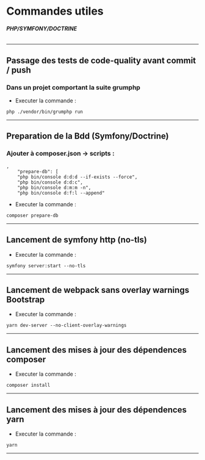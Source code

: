 # Commandes utiles

###### **PHP/SYMFONY/DOCTRINE**

---

## Passage des tests de code-quality avant commit / push

### Dans un projet comportant la suite grumphp

- Executer la commande :

```
php ./vendor/bin/grumphp run
```

---

## **Preparation de la Bdd** (Symfony/Doctrine)

### Ajouter à composer.json -> scripts :

```
,
    "prepare-db": [
    "php bin/console d:d:d --if-exists --force",
    "php bin/console d:d:c",
    "php bin/console d:m:m -n",
    "php bin/console d:f:l --append"
```

- Executer la commande :

```
composer prepare-db
```

---

## **Lancement de symfony http (no-tls)**

- Executer la commande :

```
symfony server:start --no-tls
```

---

## **Lancement de webpack sans overlay warnings Bootstrap**

- Executer la commande :

```
yarn dev-server --no-client-overlay-warnings
```

---

## **Lancement des mises à jour des dépendences composer**

- Executer la commande :

```
composer install
```

---

## **Lancement des mises à jour des dépendences yarn**

- Executer la commande :

```
yarn
```

---
